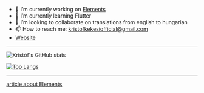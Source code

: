 - 🔭 I’m currently working on [Elements][elements]
- 🌱 I’m currently learning Flutter
- 👯 I’m looking to collaborate on translations from english to hungarian
- 📫 How to reach me: kristofkekesiofficial@gmail.com
- [Website][website]

---

![Kristóf's GitHub stats](https://github-readme-stats.vercel.app/api?username=KristofKekesi&show_icons=true&title_color=eb8c10&icon_color=eb8c10)


[![Top Langs](https://github-readme-stats.vercel.app/api/top-langs/?username=KristofKekesi&title_color=eb8c10)](https://github.com/anuraghazra/github-readme-stats&card_width=100px)

[website]: https://www.kekesi.dev
[elements]: https://github.com/KristofKekesi/Elements/blob/master/README.md
[nasamira]: https://github.com/KristofKekesi/NASA-Mira/blob/master/README.md

---

[article about Elements](https://flutterfix.com/a-flutter-app-to-track-the-chemistry-chemical-elements/)
